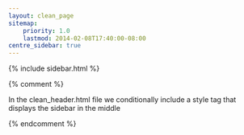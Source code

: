 ```yaml
---
layout: clean_page
sitemap:
    priority: 1.0
    lastmod: 2014-02-08T17:40:00-08:00
centre_sidebar: true
---
```


{% include sidebar.html %}

{% comment %}

In the clean_header.html file we conditionally include a style
tag that displays the sidebar in the middle

{% endcomment %}
